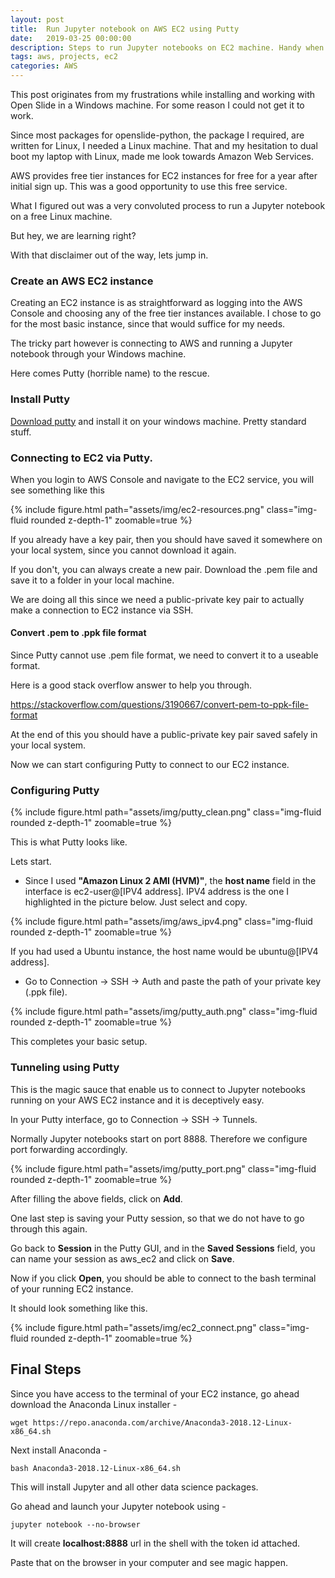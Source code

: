 ```yaml
---
layout: post
title:  Run Jupyter notebook on AWS EC2 using Putty
date:   2019-03-25 00:00:00
description: Steps to run Jupyter notebooks on EC2 machine. Handy when you don't want to use Sagemaker and install your own packages.
tags: aws, projects, ec2
categories: AWS
---
```


This post originates from my frustrations while installing and working with Open Slide in a Windows machine. For some reason I could not get it to work.

Since most packages for openslide-python, the package I required, are written for Linux, I needed a Linux machine. That and my hesitation to dual boot my laptop with Linux, made me look towards Amazon Web Services.

AWS provides free tier instances for EC2 instances for free for a year after initial sign up. This was a good opportunity to use this free service.

What I figured out was a very convoluted process to run a Jupyter notebook on a free Linux machine.

But hey, we are learning right?

With that disclaimer out of the way, lets jump in.

### Create an AWS EC2 instance

Creating an EC2 instance is as straightforward as logging into the AWS Console and choosing any of the free tier instances available. I chose to go for the most basic instance, since that would suffice for my needs.

The tricky part however is connecting to AWS and running a Jupyter notebook through your Windows machine.

Here comes Putty (horrible name) to the rescue.

### Install Putty
 
[Download putty](https://www.putty.org/) and install it on your windows machine. Pretty standard stuff.

### Connecting to EC2 via Putty.

When you login to AWS Console and navigate to the EC2 service, you will see something like this

{% include figure.html path="assets/img/ec2-resources.png" class="img-fluid rounded z-depth-1" zoomable=true %}

If you already have a key pair, then you should have saved it somewhere on your local system, since you cannot download it again. 

If you don't, you can always create a new pair. Download the .pem file and save it to a folder in your local machine.

We are doing all this since we need a public-private key pair to actually make a connection to EC2 instance via SSH.

#### Convert .pem to .ppk file format

Since Putty cannot use .pem file format, we need to convert it to a useable format.

Here is a good stack overflow answer to help you through.

<https://stackoverflow.com/questions/3190667/convert-pem-to-ppk-file-format>

At the end of this you should have a public-private key pair saved safely in your local system.

Now we can start configuring Putty to connect to our EC2 instance.

### Configuring Putty

{% include figure.html path="assets/img/putty_clean.png" class="img-fluid rounded z-depth-1" zoomable=true %}

This is what Putty looks like.

Lets start.

* Since I used **"Amazon Linux 2 AMI (HVM)"**, the **host name** field in the interface is ec2-user@[IPV4 address]. IPV4 address is the one I highlighted in the  picture below. Just select and copy.

{% include figure.html path="assets/img/aws_ipv4.png" class="img-fluid rounded z-depth-1" zoomable=true %}

If you had used a Ubuntu instance, the host name would be ubuntu@[IPV4 address].

* Go to Connection -> SSH -> Auth and paste the path of your private key (.ppk file).

{% include figure.html path="assets/img/putty_auth.png" class="img-fluid rounded z-depth-1" zoomable=true %}  

This completes your basic setup.

### Tunneling using Putty

This is the magic sauce that enable us to connect to Jupyter notebooks running on your AWS EC2 instance and it is deceptively easy.

In your Putty interface, go to Connection -> SSH -> Tunnels.

Normally Jupyter notebooks start on port 8888. Therefore we configure port forwarding accordingly.

{% include figure.html path="assets/img/putty_port.png" class="img-fluid rounded z-depth-1" zoomable=true %}

After filling the above fields, click on **Add**.

One last step is saving your Putty session, so that we do not have to go through this again.

Go back to **Session** in the Putty GUI, and in the **Saved Sessions** field, you can name your session as aws_ec2 and click on **Save**.

Now if you click **Open**, you should be able to connect to the bash terminal of your running EC2 instance.

It should look something like this.

{% include figure.html path="assets/img/ec2_connect.png" class="img-fluid rounded z-depth-1" zoomable=true %}

## Final Steps

Since you have access to the terminal of your EC2 instance, go ahead download the Anaconda Linux installer -

```
wget https://repo.anaconda.com/archive/Anaconda3-2018.12-Linux-x86_64.sh
```

Next install Anaconda -

```
bash Anaconda3-2018.12-Linux-x86_64.sh
```

This will install Jupyter and all other data science packages.

Go ahead and launch your Jupyter notebook using -

```
jupyter notebook --no-browser
```

It will create **localhost:8888** url in the shell with the token id attached. 

Paste that on the browser in your computer and see magic happen.
